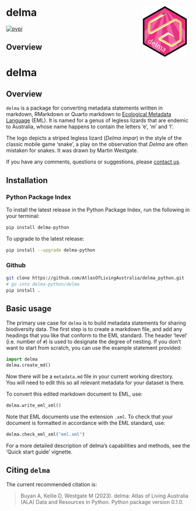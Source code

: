 # delma <a href="https://delma.ala.org.au/Python/"><img src="docs/source/_static/logo/logo.png" align="right" style="margin: 0px 10px 0px 10px;" alt="" height="138"/></a>

<!-- badges: start -->

[![pypi](https://img.shields.io/pypi/v/delma-python.svg)](https://pypi.org/project/delma-python/)

<!-- badges: end -->

## Overview


<!-- README.md is generated from README.Rmd. Please edit that file -->

# delma <img src="man/figures/logo.png" align="right" style="margin: 0px 10px 0px 10px;" alt="" width="120"/><br>

## Overview

`delma` is a package for converting metadata statements written in
markdown, RMarkdown or Quarto markdown to [Ecological Metadata
Language](https://eml.ecoinformatics.org) (EML). It is named for a genus
of legless lizards that are endemic to Australia, whose name happens to
contain the letters ‘e’, ‘m’ and ‘l’.

The logo depicts a striped legless lizard (*Delma impar*) in the style
of the classic mobile game ‘snake’, a play on the observation that
*Delma* are often mistaken for snakes. It was drawn by Martin Westgate.

If you have any comments, questions or suggestions, please [contact
us](mailto:support@ala.org.au).

## Installation


### Python Package Index
To install the latest release in the Python Package Index, run the following in your terminal:

``` bash
pip install delma-python
```

To upgrade to the latest release:
``` bash
pip install --upgrade delma-python
```

### Github
``` bash
git clone https://github.com/AtlasOfLivingAustralia/delma_python.git
# go into delma-python/delma
pip install .
```

## Basic usage

The primary use case for `delma` is to build metadata statements for
sharing biodiversity data. The first step is to create a markdown file,
and add any headings that you like that conform to the EML standard. The
header ‘level’ (i.e. number of `#`) is used to designate the degree of
nesting. If you don’t want to start from scratch, you can use the
example statement provided:

``` python
import delma
delma.create_md()
```

Now there will be a `metadata.md` file in your current working directory.  
You will need to edit this so all relevant metadata for your dataset is there.  

To convert this edited markdown document to EML, use:

``` python
delma.write_eml_xml()
```

Note that EML documents use the extension `.xml`. To check that your
document is formatted in accordance with the EML standard, use:

``` python
delma.check_eml_xml("eml.xml")
```

For a more detailed description of delma’s capabilities and methods, see
the ‘Quick start guide’ vignette.

## Citing `delma`

The current recommended citation is:

> Buyan A, Kellie D, Westgate M (2023). delma: Atlas of Living Australia (ALA) Data and 
> Resources in Python. Python package version 0.1.0. 